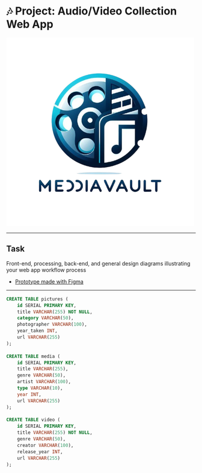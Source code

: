 # 🎶 Project: Audio/Video Collection Web App
![AppLogo](https://github.com/yungbreezei/yungbreezei/blob/main/Web%20Development/AudioVideoApp/images/Designer.png)

***

## Task
Front-end, processing, back-end, and general design diagrams illustrating your web app workflow process
- [Prototype made with Figma](https://github.com/yungbreezei/yungbreezei/blob/main/Web%20Development/AudioVideoApp/Prototype.png)


***

````sql
CREATE TABLE pictures (
    id SERIAL PRIMARY KEY,
    title VARCHAR(255) NOT NULL,
    category VARCHAR(50),
    photographer VARCHAR(100),
    year_taken INT,
    url VARCHAR(255)
);

CREATE TABLE media (
    id SERIAL PRIMARY KEY,
    title VARCHAR(255),
    genre VARCHAR(50),
    artist VARCHAR(100),
    type VARCHAR(10),
    year INT,
    url VARCHAR(255)
);

CREATE TABLE video (
    id SERIAL PRIMARY KEY,
    title VARCHAR(255) NOT NULL,
    genre VARCHAR(50),
    creator VARCHAR(100),
    release_year INT,
    url VARCHAR(255)
);

````
